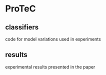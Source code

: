 # ProTeC

## classifiers
code for model variations used in experiments

## results
experimental results presented in the paper

